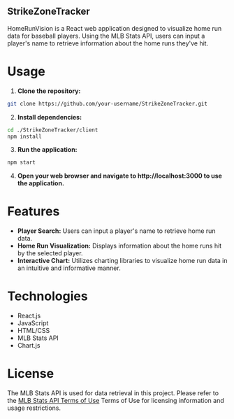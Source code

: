 ## StrikeZoneTracker
HomeRunVision is a React web application designed to visualize home run data for baseball players. Using the MLB Stats API, users can input a player's name to retrieve information about the home runs they've hit.

# Usage

1. **Clone the repository:**
```bash
git clone https://github.com/your-username/StrikeZoneTracker.git
```

2. **Install dependencies:**
```bash
cd ./StrikeZoneTracker/client
npm install
```

3. **Run the application:**
```bash
npm start
```

4. **Open your web browser and navigate to http://localhost:3000 to use the application.**

# Features

- **Player Search:** Users can input a player's name to retrieve home run data.
- **Home Run Visualization:** Displays information about the home runs hit by the selected player.
- **Interactive Chart:** Utilizes charting libraries to visualize home run data in an intuitive and informative manner.

# Technologies

- React.js
- JavaScript
- HTML/CSS
- MLB Stats API
- Chart.js

# License

The MLB Stats API is used for data retrieval in this project. Please refer to the [MLB Stats API Terms of Use](https://statsapi.mlb.com/docs/#section/terms) Terms of Use for licensing information and usage restrictions.
